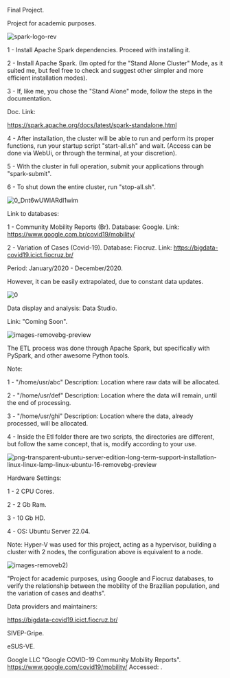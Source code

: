 

Final Project.

Project for academic purposes.


![spark-logo-rev](https://user-images.githubusercontent.com/76137086/174940667-b6b5f635-71a4-434d-8e1b-e9c8e83acee0.svg)


1 - Install Apache Spark dependencies.
Proceed with installing it.

2 - Install Apache Spark. (Im opted for the "Stand Alone Cluster" Mode, as it suited me, but feel free to check and suggest other simpler and more efficient installation modes).

3 - If, like me, you chose the "Stand Alone" mode, follow the steps in the documentation.

Doc. Link:

https://spark.apache.org/docs/latest/spark-standalone.html

4 - After installation, the cluster will be able to run and perform its proper functions, run your startup script "start-all.sh" and wait. (Access can be done via WebUi, or through the terminal, at your discretion).

5 - With the cluster in full operation, submit your applications through "spark-submit".

6 - To shut down the entire cluster, run "stop-all.sh".


![0_Dnt6wUWlARdI1wim](https://user-images.githubusercontent.com/76137086/174943043-f9a2b98b-a2eb-41db-a167-9db342350dda.png)


Link to databases:

1 - Community Mobility Reports (Br).
Database: Google.
Link: https://www.google.com.br/covid19/mobility/
 
2 - Variation of Cases (Covid-19).
Database: Fiocruz.
Link: https://bigdata-covid19.icict.fiocruz.br/

Period: January/2020 - December/2020.

However, it can be easily extrapolated, due to constant data updates.


![0](https://user-images.githubusercontent.com/76137086/174943501-d5fd7b9d-31a0-41ba-bad4-cc47fb9299a4.png)


Data display and analysis: Data Studio.

Link: "Coming Soon".


 ![images-removebg-preview](https://user-images.githubusercontent.com/76137086/174942117-e71f2707-54ac-4c9d-996d-7fddb1b1f1c4.png)


The ETL process was done through Apache Spark, but specifically with PySpark, and other awesome Python tools.

Note:

1 - "/home/usr/abc"
Description: Location where raw data will be allocated.

2 - "/home/usr/def"
Description: Location where the data will remain, until the end of processing.

3 - "/home/usr/ghi"
Description: Location where the data, already processed, will be allocated.

4 - Inside the Etl folder there are two scripts, the directories are different, but follow the same concept, that is, modify according to your use.


![png-transparent-ubuntu-server-edition-long-term-support-installation-linux-linux-lamp-linux-ubuntu-16-removebg-preview](https://user-images.githubusercontent.com/76137086/175204618-59d2eb0b-4973-403e-9549-2956eaeaa177.png)


Hardware Settings:

1 - 2 CPU Cores.

2 - 2 Gb Ram.

3 - 10 Gb HD.

4 - OS: Ubuntu Server 22.04.

Note: Hyper-V was used for this project, acting as a hypervisor, building a cluster with 2 nodes, the configuration above is equivalent to a node.


![images-removeb2)](https://user-images.githubusercontent.com/76137086/174941919-db3bd0a0-cc4b-44d1-8f09-66e1b1d0b325.png)


"Project for academic purposes, using Google and Fiocruz databases, to verify the relationship between the mobility of the Brazilian population, and the variation of cases and deaths".

Data providers and maintainers:

https://bigdata-covid19.icict.fiocruz.br/

SIVEP-Gripe.

eSUS-VE.

Google LLC "Google COVID-19 Community Mobility Reports".
https://www.google.com/covid19/mobility/ Accessed: <date>.